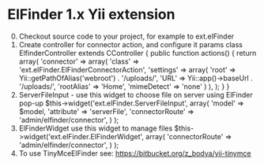 ElFinder 1.x Yii extension
==========================
0. Checkout source code to your project, for example to ext.elFinder
1. Create controller for connector action, and configure it params
        class ElfinderController extends CController
        {
            public function actions()
            {
                return array(
                    'connector' => array(
                        'class' => 'ext.elFinder.ElFinderConnectorAction',
                        'settings' => array(
                            'root' => Yii::getPathOfAlias('webroot') . '/uploads/',
                            'URL' => Yii::app()->baseUrl . '/uploads/',
                            'rootAlias' => 'Home',
                            'mimeDetect' => 'none'
                        )
                    ),
                );
            }
        }
2. ServerFileInput - use this widget to choose file on server using ElFinder pop-up
          $this->widget('ext.elFinder.ServerFileInput', array(
                  'model' => $model,
                  'attribute' => 'serverFile',
                  'connectorRoute' => 'admin/elfinder/connector',
                  )
          );
3. ElFinderWidget use this widget to manage files
          $this->widget('ext.elFinder.ElFinderWidget', array(
                  'connectorRoute' => 'admin/elfinder/connector',
                  )
          );
4. To use TinyMceElFinder see: https://bitbucket.org/z_bodya/yii-tinymce